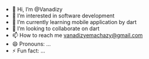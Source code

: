 - 👋 Hi, I’m @Vanadizy
- 👀 I’m interested in software development 
- 🌱 I’m currently learning mobile application by dart
- 💞️ I’m looking to collaborate on dart
- 📫 How to reach me vanadizyemachazy@gmail.com 
- 😄 Pronouns: ...
- ⚡ Fun fact: ...

<!---
Vanadizy/Vanadizy is a ✨ special ✨ repository because its `README.md` (this file) appears on your GitHub profile.
You can click the Preview link to take a look at your changes.
--->
